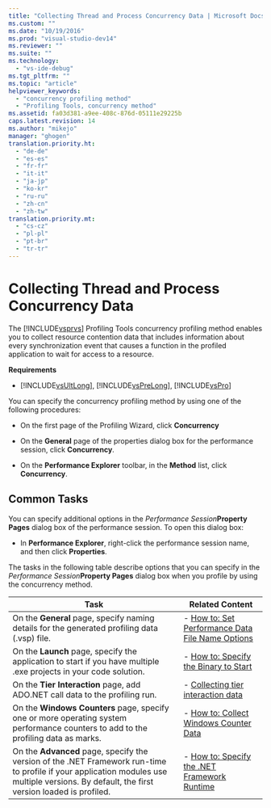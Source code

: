 ```yaml
---
title: "Collecting Thread and Process Concurrency Data | Microsoft Docs"
ms.custom: ""
ms.date: "10/19/2016"
ms.prod: "visual-studio-dev14"
ms.reviewer: ""
ms.suite: ""
ms.technology: 
  - "vs-ide-debug"
ms.tgt_pltfrm: ""
ms.topic: "article"
helpviewer_keywords: 
  - "concurrency profiling method"
  - "Profiling Tools, concurrency method"
ms.assetid: fa03d381-a9ee-408c-876d-05111e29225b
caps.latest.revision: 14
ms.author: "mikejo"
manager: "ghogen"
translation.priority.ht: 
  - "de-de"
  - "es-es"
  - "fr-fr"
  - "it-it"
  - "ja-jp"
  - "ko-kr"
  - "ru-ru"
  - "zh-cn"
  - "zh-tw"
translation.priority.mt: 
  - "cs-cz"
  - "pl-pl"
  - "pt-br"
  - "tr-tr"
---
```

# Collecting Thread and Process Concurrency Data
The [!INCLUDE[vsprvs](../code-quality/includes/vsprvs_md.md)] Profiling Tools concurrency profiling method enables you to collect resource contention data that includes information about every synchronization event that causes a function in the profiled application to wait for access to a resource.  
  
 **Requirements**  
  
-   [!INCLUDE[vsUltLong](../code-quality/includes/vsultlong_md.md)], [!INCLUDE[vsPreLong](../code-quality/includes/vsprelong_md.md)], [!INCLUDE[vsPro](../code-quality/includes/vspro_md.md)]  
  
 You can specify the concurrency profiling method by using one of the following procedures:  
  
-   On the first page of the Profiling Wizard, click **Concurrency**  
  
-   On the **General** page of the properties dialog box for the performance session, click **Concurrency**.  
  
-   On the **Performance Explorer** toolbar, in the **Method** list, click **Concurrency**.  
  
## Common Tasks  
 You can specify additional options in the *Performance Session***Property Pages** dialog box of the performance session. To open this dialog box:  
  
-   In **Performance Explorer**, right-click the performance session name, and then click **Properties**.  
  
 The tasks in the following table describe options that you can specify in the *Performance Session***Property Pages** dialog box when you profile by using the concurrency method.  
  
|Task|Related Content|  
|----------|---------------------|  
|On the **General** page, specify naming details for the generated profiling data (.vsp) file.|-   [How to: Set Performance Data File Name Options](../profiling/how-to--set-performance-data-file-name-options.md)|  
|On the **Launch** page, specify the application to start if you have multiple .exe projects in your code solution.|-   [How to: Specify the Binary to Start](../profiling/how-to--specify-the-binary-to-start.md)|  
|On the **Tier Interaction** page, add ADO.NET call data to the profiling run.|-   [Collecting tier interaction data](../profiling/collecting-tier-interaction-data.md)|  
|On the **Windows Counters** page, specify one or more operating system performance counters to add to the profiling data as marks.|-   [How to: Collect Windows Counter Data](../profiling/how-to--collect-windows-counter-data.md)|  
|On the **Advanced** page, specify the version of the .NET Framework run-time to profile if your application modules use multiple versions. By default, the first version loaded is profiled.|-   [How to: Specify the .NET Framework Runtime](../profiling/how-to--specify-the-.net-framework-runtime.md)|
